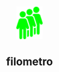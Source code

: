 <p align="center">
    <img src="./.github/assets/images/logo.png" alt="" width="70px" />
</p>

<h1 align="center">filometro</h1>
